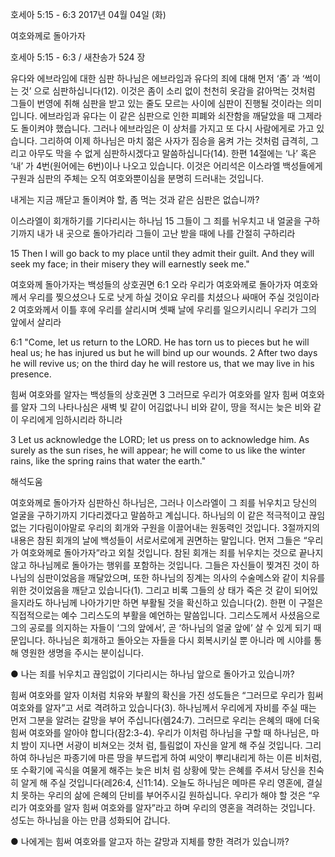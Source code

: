 호세아 5:15 - 6:3 
2017년 04월 04일 (화)

여호와께로 돌아가자



호세아 5:15 - 6:3 / 새찬송가 524 장


유다와 에브라임에 대한 심판
하나님은 에브라임과 유다의 죄에 대해 먼저 ‘좀’ 과 ‘썩이는 것’ 으로 심판하십니다(12). 이것은 좀이 소리 없이 천천히 옷감을 갉아먹는 것처럼 그들이 번영에 취해 심판을 받고 있는 줄도 모르는 사이에 심판이 진행될 것이라는 의미입니다. 에브라임과 유다는 이 같은 심판으로 인한 피폐와 쇠잔함을 깨달았을 때 그제라도 돌이켜야 했습니다. 그러나 에브라임은 이 상처를 가지고 또 다시 사람에게로 가고 있습니다. 그리하여 이제 하나님은 마치 젊은 사자가 짐승을 움켜 가는 것처럼 급격히, 그리고 아무도 막을 수 없게 심판하시겠다고 말씀하십니다(14). 한편 14절에는 ‘나’ 혹은 ‘내’ 가 4번(원어에는 6번)이나 나오고 있습니다. 이것은 어리석은 이스라엘 백성들에게 구원과 심판의 주체는 오직 여호와뿐이심을 분명히 드러내는 것입니다.

내게는 지금 깨닫고 돌이켜야 할, 좀 먹는 것과 같은 심판은 없습니까?

이스라엘이 회개하기를 기다리시는 하나님
15 그들이 그 죄를 뉘우치고 내 얼굴을 구하기까지 내가 내 곳으로 돌아가리라 그들이 고난 받을 때에 나를 간절히 구하리라

15 Then I will go back to my place until they admit their guilt. And they will seek my face; in their misery they will earnestly seek me."

여호와께 돌아가자는 백성들의 상호권면
6:1 오라 우리가 여호와께로 돌아가자 여호와께서 우리를 찢으셨으나 도로 낫게 하실 것이요 우리를 치셨으나 싸매어 주실 것임이라 2 여호와께서 이틀 후에 우리를 살리시며 셋째 날에 우리를 일으키시리니 우리가 그의 앞에서 살리라

6:1 "Come, let us return to the LORD. He has torn us to pieces but he will heal us; he has injured us but he will bind up our wounds. 2 After two days he will revive us; on the third day he will restore us, that we may live in his presence.

힘써 여호와를 알자는 백성들의 상호권면
3 그러므로 우리가 여호와를 알자 힘써 여호와를 알자 그의 나타나심은 새벽 빛 같이 어김없나니 비와 같이, 땅을 적시는 늦은 비와 같이 우리에게 임하시리라 하니라

3 Let us acknowledge the LORD; let us press on to acknowledge him. As surely as the sun rises, he will appear; he will come to us like the winter rains, like the spring rains that water the earth."

해석도움





여호와께로 돌아가자
심판하신 하나님은, 그러나 이스라엘이 그 죄를 뉘우치고 당신의 얼굴을 구하기까지 기다리겠다고 말씀하고 계십니다. 하나님의 이 같은 적극적이고 끊임없는 기다림이야말로 우리의 회개와 구원을 이끌어내는 원동력인 것입니다. 3절까지의 내용은 참된 회개의 날에 백성들이 서로서로에게 권면하는 말입니다. 먼저 그들은 “우리가 여호와께로 돌아가자”라고 외칠 것입니다. 참된 회개는 죄를 뉘우치는 것으로 끝나지 않고 하나님께로 돌아가는 행위를 포함하는 것입니다. 그들은 자신들이 찢겨진 것이 하나님의 심판이었음을 깨달았으며, 또한 하나님의 징계는 의사의 수술메스와 같이 치유를 위한 것이었음을 깨닫고 있습니다(1). 그리고 비록 그들의 상
태가 죽은 것 같이 되어있을지라도 하나님께 나아가기만 하면 부활될 것을 확신하고 있습니다(2). 한편 이 구절은 직접적으로는 예수 그리스도의 부활을 예언하는 말씀입니다. 그리스도께서 사셨음으로 그의 공로를 의지하는 자들이 ‘그의 앞에서’, 곧 ‘하나님의 얼굴 앞에’ 살 수 있게 되기 때문입니다. 하나님은 회개하고 돌아오는 자들을 다시 회복시키실 뿐 아니라 메
시야를 통해 영원한 생명을 주시는 분이십니다.

● 나는 죄를 뉘우치고 끊임없이 기다리시는 하나님 앞으로 돌아가고 있습니까?

힘써 여호와를 알자
이처럼 치유와 부활의 확신을 가진 성도들은 “그러므로 우리가 힘써 여호와를 알자”고 서로 격려하고 있습니다(3). 하나님께서 우리에게 자비를 주실 때는 먼저 그분을 알려는 갈망을 부어 주십니다(렘24:7). 그러므로 우리는 은혜의 때에 더욱 힘써 여호와를 알아야 합니다(잠2:3-4). 우리가 이처럼 하나님을 구할 때 하나님은, 마치 밤이 지나면 서광이 비쳐오는 것처
럼, 틀림없이 자신을 알게 해 주실 것입니다. 그리하여 하나님은 파종기에 마른 땅을 부드럽게 하여 씨앗이 뿌리내리게 하는 이른 비처럼, 또 수확기에 곡식을 여물게 해주는 늦은 비처
럼 상황에 맞는 은혜를 주셔서 당신을 친숙히 알게 해 주실 것입니다(레26:4, 신11:14). 오늘도 하나님은 메마른 우리 영혼에, 결실치 못하는 우리의 삶에 은혜의 단비를 부어주시길 원하십니다. 우리가 해야 할 것은 “우리가 여호와를 알자 힘써 여호와를 알자”라고 하며 우리의 영혼을 격려하는 것입니다. 성도는 하나님을 아는 만큼 성화되어 갑니다.

● 나에게는 힘써 여호와를 알고자 하는 갈망과 지체를 향한 격려가 있습니까?